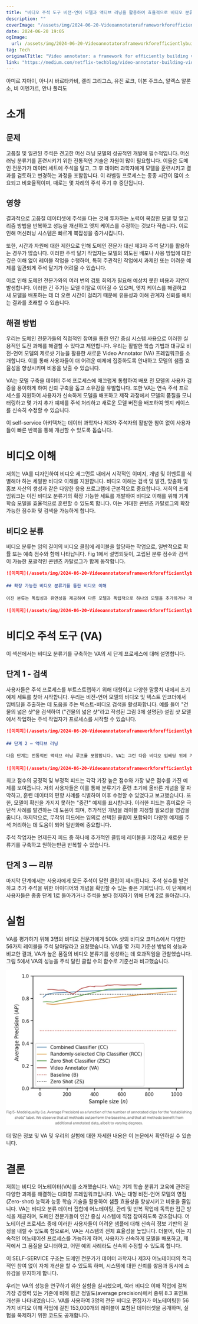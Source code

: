 ```yaml
---
title: "비디오 주석 도구 비전-언어 모델과 액티브 러닝을 활용하여 효율적으로 비디오 분류기를 만들 수 있는 프레임워크"
description: ""
coverImage: "/assets/img/2024-06-20-Videoannotatoraframeworkforefficientlybuildingvideoclassifiersusingvision-languagemodelsandactivelearning_0.png"
date: 2024-06-20 19:05
ogImage: 
  url: /assets/img/2024-06-20-Videoannotatoraframeworkforefficientlybuildingvideoclassifiersusingvision-languagemodelsandactivelearning_0.png
tag: Tech
originalTitle: "Video annotator: a framework for efficiently building video classifiers using vision-language models and active learning"
link: "https://medium.com/netflix-techblog/video-annotator-building-video-classifiers-using-vision-language-models-and-active-learning-8ebdda0b2db4"
---
```



아미르 지아이, 아니시 바르타카비, 켈리 그리그스, 유진 로크, 이본 주크스, 알렉스 알론소, 비 이엔가르, 안나 풀리도

# 소개

## 문제

고품질 및 일관된 주석은 견고한 머신 러닝 모델의 성공적인 개발에 필수적입니다. 머신 러닝 분류기를 훈련시키기 위한 전통적인 기술은 자원이 많이 필요합니다. 이들은 도메인 전문가가 데이터 세트에 주석을 달고, 그 후 데이터 과학자에게 모델을 훈련시키고 결과를 검토하고 변경하는 과정을 포함합니다. 이 라벨링 프로세스는 종종 시간이 많이 소요되고 비효율적이며, 때로는 몇 차례의 주석 주기 후 중단됩니다.

<div class="content-ad"></div>

## 영향

결과적으로 고품질 데이터셋에 주석을 다는 것에 투자하는 노력이 복잡한 모델 및 알고리즘 방법을 반복하고 성능을 개선하고 엣지 케이스를 수정하는 것보다 적습니다. 이로 인해 머신러닝 시스템은 빠르게 복잡성을 증가시킵니다.

또한, 시간과 자원에 대한 제한으로 인해 도메인 전문가 대신 제3자 주석 달기를 활용하는 경우가 많습니다. 이러한 주석 달기 작업자는 모델의 의도된 배포나 사용 방법에 대한 깊은 이해 없이 레이블 작업을 수행하며, 특히 주관적인 작업에서 과제인 또는 어려운 예제를 일관되게 주석 달기가 어려울 수 있습니다.

이로 인해 도메인 전문가와의 여러 번의 검토 회의가 필요해 예상치 못한 비용과 지연이 발생합니다. 이러한 긴 주기는 모델 이탈로 이어질 수 있으며, 엣지 케이스를 해결하고 새 모델을 배포하는 데 더 오랜 시간이 걸리기 때문에 유용성과 이해 관계자 신뢰를 해치는 결과를 초래할 수 있습니다.

<div class="content-ad"></div>

## 해결 방법

우리는 도메인 전문가들의 직접적인 참여을 통한 인간 중심 시스템 사용으로 이러한 실용적인 도전 과제를 해결할 수 있다고 제안합니다. 우리는 활발한 학습 기법과 대규모 비전-언어 모델의 제로샷 기능을 활용한 새로운 Video Annotator (VA) 프레임워크를 소개합니다. 이를 통해 사용자들이 더 어려운 예제에 집중하도록 안내하고 모델의 샘플 효율성을 향상시키며 비용을 낮출 수 있습니다.

VA는 모델 구축을 데이터 주석 프로세스에 매끄럽게 통합하여 배포 전 모델의 사용자 검증을 용이하게 하여 신뢰 구축을 돕고 소유감을 유발합니다. 또한 VA는 연속 주석 프로세스를 지원하여 사용자가 신속하게 모델을 배포하고 제작 과정에서 모델의 품질을 모니터링하고 몇 가지 추가 예제를 주석 처리하고 새로운 모델 버전을 배포하여 엣지 케이스를 신속히 수정할 수 있습니다.

이 self-service 아키텍처는 데이터 과학자나 제3자 주석자의 활발한 참여 없이 사용자들이 빠른 반복을 통해 개선할 수 있도록 돕습니다.

<div class="content-ad"></div>

# 비디오 이해

저희는 VA를 디자인하여 비디오 세그먼트 내에서 시각적인 이미지, 개념 및 이벤트를 식별해야 하는 세밀한 비디오 이해를 지원합니다. 비디오 이해는 검색 및 발견, 맞춤화 및 홍보 자산의 생성과 같은 다양한 응용 프로그램에 근본적으로 중요합니다. 저희의 프레임워크는 이진 비디오 분류기의 확장 가능한 세트를 개발하여 비디오 이해를 위해 기계 학습 모델을 효율적으로 훈련할 수 있도록 합니다. 이는 거대한 콘텐츠 카탈로그의 확장 가능한 점수화 및 검색을 가능하게 합니다.

## 비디오 분류

비디오 분류는 임의 길이의 비디오 클립에 레이블을 할당하는 작업으로, 일반적으로 확률 또는 예측 점수와 함께 나타납니다. Fig 1에서 설명되듯이, 고립된 분류 점수와 검색이 가능한 포괄적인 콘텐츠 카탈로그가 함께 동작합니다.

<div class="content-ad"></div>

```markdown
![이미지](/assets/img/2024-06-20-Videoannotatoraframeworkforefficientlybuildingvideoclassifiersusingvision-languagemodelsandactivelearning_0.png)

## 확장 가능한 비디오 분류기를 통한 비디오 이해

이진 분류는 독립성과 유연성을 제공하여 다른 모델과 독립적으로 하나의 모델을 추가하거나 개선할 수 있도록 합니다. 또한 사용자에게 이해하기 쉽고 구축하기 쉬운 추가적인 혜택이 있습니다. 여러 모델의 예측을 결합하면 동영상 콘텐츠의 다양한 수준에서 더 깊은 이해를 얻을 수 있습니다. (그림 2 참조)

![이미지](/assets/img/2024-06-20-Videoannotatoraframeworkforefficientlybuildingvideoclassifiersusingvision-languagemodelsandactivelearning_1.png)
```

<div class="content-ad"></div>

# 비디오 주석 도구 (VA)

이 섹션에서는 비디오 분류기를 구축하는 VA의 세 단계 프로세스에 대해 설명합니다.

## 단계 1 - 검색

사용자들은 주석 프로세스를 부트스트랩하기 위해 대형이고 다양한 말뭉치 내에서 초기 예제 세트를 찾아 시작합니다. 우리는 비전-언어 모델의 비디오 및 텍스트 인코더에서 임베딩을 추출하는 데 도움을 주는 텍스트-비디오 검색을 활성화합니다. 예를 들어 "건물의 넓은 샷"을 검색하여 ("건물의 넓은 샷"라고 작성된 그림 3에 설명된) 설립 샷 모델에서 작업하는 주석 작업자가 프로세스를 시작할 수 있습니다.

<div class="content-ad"></div>

```markdown
![이미지](/assets/img/2024-06-20-Videoannotatoraframeworkforefficientlybuildingvideoclassifiersusingvision-languagemodelsandactivelearning_2.png)

## 단계 2 — 액티브 러닝

다음 단계는 전통적인 액티브 러닝 루프를 포함합니다. VA는 그런 다음 비디오 임베딩 위에 가벼운 이진 분류기를 구축하고, 이 분류기는 대상 코퍼스 내의 모든 클립에 점수를 매기도록 하며, 피드 내의 일부 예시를 주어 더 많은 주석 및 개선을 위해 제시합니다. 이는 그림 4에서 설명된 내용입니다.

![이미지](/assets/img/2024-06-20-Videoannotatoraframeworkforefficientlybuildingvideoclassifiersusingvision-languagemodelsandactivelearning_3.png)
```

<div class="content-ad"></div>

최고 점수의 긍정적 및 부정적 피드는 각각 가장 높은 점수와 가장 낮은 점수를 가진 예제를 보여줍니다. 저희 사용자들은 이를 통해 분류기가 훈련 초기에 올바른 개념을 잘 파악하고, 훈련 데이터의 편향 사례를 식별하여 이후 수정할 수 있었다고 보고했습니다. 또한, 모델이 확신을 가지지 못하는 "중간" 예제를 표시합니다. 이러한 피드는 흥미로운 극단적 사례를 발견하는 데 도움이 되며, 추가적인 개념을 레이블 지정할 필요성을 영감을 줍니다. 마지막으로, 무작위 피드에는 임의로 선택된 클립이 포함되어 다양한 예제를 주석 처리하는 데 도움이 되어 일반화에 중요합니다.

주석 작업자는 언제든지 피드 중 하나에 추가적인 클립에 레이블을 지정하고 새로운 분류기를 구축하고 원하는만큼 반복할 수 있습니다.

## 단계 3 — 리뷰

마지막 단계에서는 사용자에게 모든 주석이 달린 클립이 제시됩니다. 주석 실수를 발견하고 추가 주석을 위한 아이디어와 개념을 확인할 수 있는 좋은 기회입니다. 이 단계에서 사용자들은 종종 단계 1로 돌아가거나 주석을 보다 정제하기 위해 단계 2로 돌아갑니다.

<div class="content-ad"></div>

# 실험

VA를 평가하기 위해 3명의 비디오 전문가에게 500k 샷의 비디오 코퍼스에서 다양한 56가지 레이블을 주석 달아달라고 요청했습니다. VA를 몇 가지 기준선 방법의 성능과 비교한 결과, VA가 높은 품질의 비디오 분류기를 생성하는 데 효과적임을 관찰했습니다. 그림 5에서 VA의 성능을 주석 달린 클립 수의 함수로 기준선과 비교했습니다.

![그림](/assets/img/2024-06-20-Videoannotatoraframeworkforefficientlybuildingvideoclassifiersusingvision-languagemodelsandactivelearning_4.png)

더 많은 정보 및 VA 및 우리의 실험에 대한 자세한 내용은 이 논문에서 확인하실 수 있습니다.

<div class="content-ad"></div>

# 결론

저희는 비디오 어노테이터(VA)를 소개했습니다. VA는 기계 학습 분류기 교육에 관련된 다양한 과제를 해결하는 대화형 프레임워크입니다. VA는 대형 비전-언어 모델의 영점(Zero-shot) 능력과 능동 학습 기술을 활용하여 샘플 효율성을 향상시키고 비용을 줄입니다. VA는 비디오 분류 데이터 집합에 어노테이팅, 관리 및 반복 작업에 독특한 접근 방식을 제공하며, 도메인 전문가들이 인간 중심 시스템에 직접 참여하도록 강조합니다. 어노테이션 프로세스 중에 이러한 사용자들이 어려운 샘플에 대해 신속히 정보 기반의 결정을 내릴 수 있도록 함으로써, VA는 시스템의 전체 효율성을 높입니다. 더불어, 이는 지속적인 어노테이션 프로세스를 가능하게 하며, 사용자가 신속하게 모델을 배포하고, 제작에서 그 품질을 모니터하고, 어떤 예외 사례라도 신속히 수정할 수 있도록 합니다.

이 SELF-SERVICE 구조는 도메인 전문가가 데이터 과학자나 제3자 어노테이터의 적극적인 참여 없이 자체 개선을 할 수 있도록 하며, 시스템에 대한 신뢰를 쌓음과 동시에 소유감을 유지하게 합니다.

우리는 VA의 성능을 연구하기 위한 실험을 실시했으며, 여러 비디오 이해 작업에 걸쳐 가장 경쟁력 있는 기준에 비해 평균 정밀도(average precision)에서 중위 8.3 포인트 개선을 나타내었습니다. VA를 사용하여 3명의 전문 비디오 편집자가 어노테이팅한 56가지 비디오 이해 작업에 걸친 153,000개의 레이블이 포함된 데이터셋을 공개하며, 실험을 복제하기 위한 코드도 공개합니다.